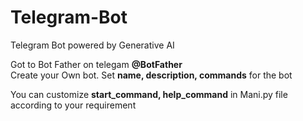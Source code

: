 # Telegram-Bot
Telegram Bot powered by Generative AI


Got to Bot Father on telegam **@BotFather**    
Create your Own bot. Set **name, description, commands** for the bot 


You can customize **start_command, help_command** in Mani.py file according to your requirement
